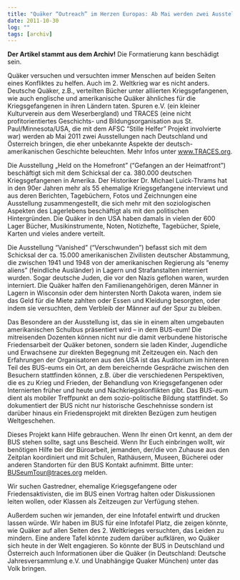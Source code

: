 ```yaml
---
title: "Quäker “Outreach” im Herzen Europas: Ab Mai werden zwei Ausstellungen Tausende erreichen"
date: 2011-10-30
log: ""
tags: [archiv]
---
```

**Der Artikel stammt aus dem Archiv!** Die Formatierung kann beschädigt sein.

Quäker versuchen und versuchten immer Menschen auf beiden Seiten eines Konfliktes zu helfen. Auch im 2. Weltkrieg war es nicht anders. Deutsche Quäker, z.B., verteilten Bücher unter alliierten Kriegsgefangenen, wie auch englische und amerikanische Quäker ähnliches für die Kriegsgefangenen in ihren Ländern taten. Spuren e.V. (ein kleiner Kulturverein aus dem Weserbergland) und TRACES (eine nicht profitorientiertes Geschichts- und Bildungsorganisation aus St. Paul/Minnesota/USA, die mit dem AFSC “Stille Helfer” Projekt involvierte war) werden ab Mai 2011 zwei Ausstellungen nach Deutschland und Österreich bringen, die eher unbekannte Aspekte der deutsch-amerikanischen Geschichte beleuchten. Mehr Infos unter www.TRACES.org.
<!--break-->
Die Ausstellung „Held on the Homefront” (“Gefangen an der Heimatfront”) beschäftigt sich mit dem Schicksal der ca. 380.000 deutschen Kriegsgefangenen in Amerika. Der Historiker Dr. Michael Luick-Thrams hat in den 90er Jahren mehr als 55 ehemalige Kriegsgefangene interviewt und aus deren Berichten, Tagebüchern, Fotos und Zeichnungen eine Ausstellung zusammengestellt, die sich mehr mit den soziologischen Aspekten des Lagerlebens beschäftigt als mit den politischen Hintergründen. Die Quäker in den USA haben damals in vielen der 600 Lager Bücher, Musikinstrumente, Noten, Notizhefte, Tagebücher, Spiele, Karten und vieles andere verteilt.

Die Ausstellung “Vanished” (“Verschwunden”) befasst sich mit dem Schicksal der ca. 15.000 amerikanischen Zivilisten deutscher Abstammung, die zwischen 1941 und 1948 von der amerikanischen Regierung als “enemy aliens” (feindliche Ausländer) in Lagern und Strafanstalten interniert wurden. Sogar deutsche Juden, die vor den Nazis geflohen waren, wurden interniert. Die Quäker halfen den Familienangehörigen, deren Männer in Lagern in Wisconsin oder dem hintersten North Dakota waren, indem sie das Geld für die Miete zahlten oder Essen und Kleidung besorgten, oder indem sie versuchten, dem Verbleib der Männer auf der Spur zu bleiben. 

Das Besondere an der Ausstellung ist, das sie in einem alten umgebauten amerikanischen Schulbus präsentiert wird – in dem BUS-eum! Die mitreisenden Dozenten können nicht nur die damit verbundene historische Friedensarbeit der Quäker betonen, sondern sie laden Kinder, Jugendliche und Erwachsene zur direkten Begegnung mit Zeitzeugen ein. Nach den Erfahrungen der Organisatoren aus den USA ist das Auditorium im hinteren Teil des BUS-eums ein Ort, an dem bereichernde Gespräche zwischen den Besuchern stattfinden können, z.B. über die verschiedenen Perspektiven, die es zu Krieg und Frieden, der Behandlung von Kriegsgefangenen oder Internierten früher und heute und Nachkriegskonflikten gibt. Das BUS-eum dient als mobiler Treffpunkt an dem sozio-politische Bildung stattfindet. So dokumentiert der BUS nicht nur historische Geschehnisse sondern ist darüber hinaus ein Friedensprojekt mit direkten Bezügen zum heutigen Weltgeschehen.

Dieses Projekt kann Hilfe gebrauchen. Wenn Ihr einen Ort kennt, an dem der BUS stehen sollte, sagt uns Bescheid. Wenn Ihr Euch einbringen wollt, wir benötigen Hilfe bei der Büroarbeit, jemanden, der/die  von Zuhause aus den Zeitplan koordiniert und mit Schulen, Rathäusern, Museen, Bücherei oder anderen Standorten für den BUS Kontakt aufnimmt. Bitte unter: BUSeumTour@traces.org melden.

Wir suchen Gastredner, ehemalige Kriegsgefangene oder Friedensaktivisten, die im BUS einen Vortrag halten oder Diskussionen leiten wollen, oder Klassen als Zeitzeugen zur Verfügung stehen.

Außerdem suchen wir jemanden, der eine Infotafel entwirft und drucken lassen würde. Wir haben im BUS für eine Infotafel Platz, die zeigen könnte, wie Quäker auf allen Seiten des 2. Weltkrieges versuchten, das Leiden zu mindern. Eine andere Tafel könnte zudem darüber aufklären, wo Quäker sich heute in der Welt engagieren. So könnte der BUS in Deutschland und Österreich auch Informationen über die Quäker (in Deutschland: Deutsche Jahresversammlung e.V. und Unabhängige Quaker München) unter das Volk bringen.
